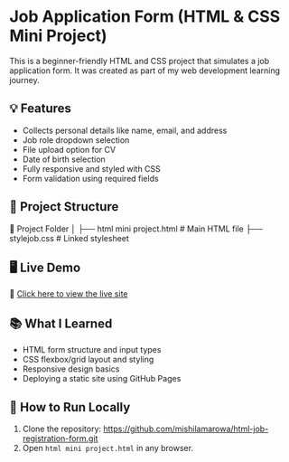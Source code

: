 # Job Application Form (HTML & CSS Mini Project)

This is a beginner-friendly HTML and CSS project that simulates a job application form. It was created as part of my web development learning journey.

## 💡 Features

- Collects personal details like name, email, and address
- Job role dropdown selection
- File upload option for CV
- Date of birth selection
- Fully responsive and styled with CSS
- Form validation using required fields

## 📁 Project Structure
📁 Project Folder
│
├── html mini project.html # Main HTML file
├── stylejob.css # Linked stylesheet


## 🖥️ Live Demo

🔗 [Click here to view the live site](https://mishilamarowa.github.io/html-job-registration-form/)


## 📚 What I Learned

- HTML form structure and input types
- CSS flexbox/grid layout and styling
- Responsive design basics
- Deploying a static site using GitHub Pages

## 🚀 How to Run Locally

1. Clone the repository: https://github.com/mishilamarowa/html-job-registration-form.git
2.  Open `html mini project.html` in any browser.


